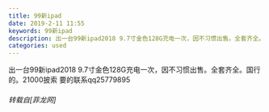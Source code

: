 ```yaml
---
title: 99新ipad
date: 2019-2-11 11:55
keywords: 99新ipad
description: 出一台99新ipad2018 9.7寸金色128G充电一次，因不习惯出售。全套齐全。国行的。21000披索 要的联系qq25779895
categories: used
---
```

<td class="t_f" id="postmessage_2965197">

出一台99新ipad2018 9.7寸金色128G充电一次，因不习惯出售。全套齐全。国行的。21000披索 要的联系qq25779895</td>
###### 转载自[菲龙网]